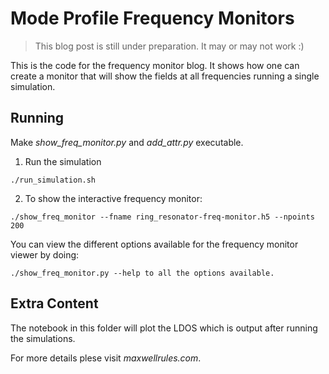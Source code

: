 # Mode Profile Frequency Monitors

> This blog post is still under preparation. It may or may not work :)

This is the code for the frequency monitor blog. It shows how one can create a monitor that will show the fields at all frequencies running a single simulation.

## Running
Make *show_freq_monitor.py* and *add_attr.py* executable.

1. Run the simulation
  ```
  ./run_simulation.sh
  ```

2. To show the interactive frequency monitor:
  ```
  ./show_freq_monitor --fname ring_resonator-freq-monitor.h5 --npoints 200
  ```


You can view the different options available for the frequency monitor viewer by doing:
```
./show_freq_monitor.py --help to all the options available.
```


## Extra Content

The notebook in this folder will plot the LDOS which is output after running the simulations.

For more details plese visit *maxwellrules.com*.

